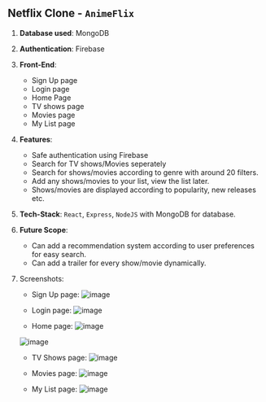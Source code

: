 ## Netflix Clone - `AnimeFlix`

1. **Database used**: MongoDB 
2. **Authentication**: Firebase 
3. **Front-End**:
   - Sign Up page 
   - Login page 
   - Home Page 
   - TV shows page 
   - Movies page 
   - My List page
4. **Features**: 
   - Safe authentication using Firebase
   - Search for TV shows/Movies seperately 
   - Search for shows/movies according to genre with around 20 filters. 
   - Add any shows/movies to your list, view the list later. 
   - Shows/movies are displayed according to popularity, new releases etc. 
5. **Tech-Stack**: `React`, `Express`, `NodeJS` with MongoDB for database. 
6. **Future Scope**: 
   - Can add a recommendation system according to user preferences for easy search.  
   - Can add a trailer for every show/movie dynamically. 
7. Screenshots: 
   - Sign Up page: 
   ![image](https://user-images.githubusercontent.com/84583787/204921434-5513a849-0618-4a0d-9833-92279340b635.png)

   - Login page: 
   ![image](https://user-images.githubusercontent.com/84583787/204921488-10c30196-9532-47de-845d-25c842d40f2b.png)

   - Home page: 
   ![image](https://user-images.githubusercontent.com/84583787/204921626-dd3f11cc-778f-4a03-a22c-cd2faed06537.png)

   ![image](https://user-images.githubusercontent.com/84583787/204921678-9418f8ca-75ee-4292-9120-df0c6c648745.png)

   - TV Shows page: 
   ![image](https://user-images.githubusercontent.com/84583787/204921775-faf463f7-6b9c-43a1-bcce-ca595a26cc9d.png)

   - Movies page: 
   ![image](https://user-images.githubusercontent.com/84583787/204921839-dce2584e-3b0f-4b8b-afdb-d956fdbbd148.png)

   - My List page: 
   ![image](https://user-images.githubusercontent.com/84583787/204924490-9eddb70b-2a9d-4515-b37a-0ced767b6911.png)



